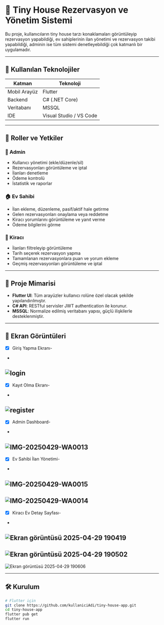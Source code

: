 # 🏡 Tiny House Rezervasyon ve Yönetim Sistemi

Bu proje, kullanıcıların tiny house tarzı konaklamaları görüntüleyip rezervasyon yapabildiği, ev sahiplerinin ilan yönetimi ve rezervasyon takibi yapabildiği, adminin ise tüm sistemi denetleyebildiği çok katmanlı bir uygulamadır.

---

## 🚀 Kullanılan Teknolojiler

| Katman       | Teknoloji     |
|--------------|---------------|
| Mobil Arayüz | Flutter       |
| Backend      | C# (.NET Core)|
| Veritabanı   | MSSQL         |
| IDE          | Visual Studio / VS Code |

---

## 👥 Roller ve Yetkiler

### 🔐 Admin
- Kullanıcı yönetimi (ekle/düzenle/sil)
- Rezervasyonları görüntüleme ve iptal
- İlanları denetleme
- Ödeme kontrolü
- İstatistik ve raporlar

### 🏠 Ev Sahibi
- İlan ekleme, düzenleme, pasif/aktif hale getirme
- Gelen rezervasyonları onaylama veya reddetme
- Kiracı yorumlarını görüntüleme ve yanıt verme
- Ödeme bilgilerini görme

### 🧳 Kiracı
- İlanları filtreleyip görüntüleme
- Tarih seçerek rezervasyon yapma
- Tamamlanan rezervasyonlara puan ve yorum ekleme
- Geçmiş rezervasyonları görüntüleme ve iptal

---

## 🧩 Proje Mimarisi

- **Flutter UI**: Tüm arayüzler kullanıcı rolüne özel olacak şekilde yapılandırılmıştır.
- **C# API**: RESTful servisler JWT authentication ile korunur.
- **MSSQL**: Normalize edilmiş veritabanı yapısı, güçlü ilişkilerle desteklenmiştir.

---

## 📸 Ekran Görüntüleri
- [x] Giriş Yapma Ekranı-
-
![login](https://github.com/user-attachments/assets/ff8d2a97-a97d-422e-821a-3e4e0a611721)
-
- [x] Kayıt Olma Ekranı-
-
![register](https://github.com/user-attachments/assets/35a9b34b-d19c-4bc6-83e1-882144c892fc)
-
- [x] Admin Dashboard-  
-
![IMG-20250429-WA0013](https://github.com/user-attachments/assets/d0cfd27f-0ff4-4931-8cda-46be19a1c9e0)
-
- [x] Ev Sahibi İlan Yönetimi- 
-
![IMG-20250429-WA0015](https://github.com/user-attachments/assets/d74570f5-a8e5-49f2-9668-4778ae197835)
-
![IMG-20250429-WA0014](https://github.com/user-attachments/assets/69811cfe-01b8-44bd-b2c5-dc950dbf5472)
-
- [x] Kiracı Ev Detay Sayfası-
-
![Ekran görüntüsü 2025-04-29 190419](https://github.com/user-attachments/assets/463951f3-11d4-44a4-bba6-46ed66565f2d)
-
![Ekran görüntüsü 2025-04-29 190502](https://github.com/user-attachments/assets/14d20daa-5e38-4a92-bb49-e9753b9c125e)
-
![Ekran görüntüsü 2025-04-29 190606](https://github.com/user-attachments/assets/bd22e41d-8310-4f34-b2f7-6973b89bf080)

---

## 🛠 Kurulum

```bash
# Flutter için
git clone https://github.com/kullaniciAdi/tiny-house-app.git
cd tiny-house-app
flutter pub get
flutter run
